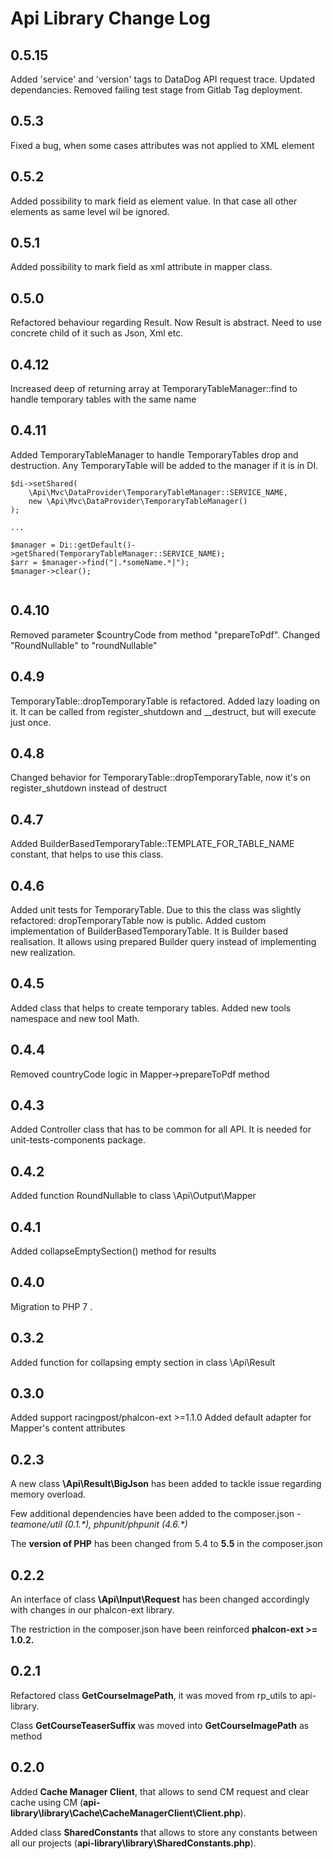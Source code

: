 # Api Library Change Log #

## 0.5.15 ##

Added 'service' and 'version' tags to DataDog API request trace. Updated dependancies. Removed failing test stage from Gitlab Tag deployment.

## 0.5.3 ##

Fixed a bug, when some cases attributes was not applied to XML element

## 0.5.2 ##

Added possibility to mark field as element value. In that case all other elements as same level wil be ignored.

## 0.5.1 ##

Added possibility to mark field as xml attribute in mapper class.

## 0.5.0 ##

Refactored behaviour regarding Result. Now Result is abstract. Need to use concrete child of it such as Json, Xml etc.

## 0.4.12 ##
Increased deep of returning array at TemporaryTableManager::find to handle temporary tables with the same name

## 0.4.11 ##
Added TemporaryTableManager to handle TemporaryTables drop and destruction.
Any TemporaryTable will be added to the manager if it is in DI.
```
$di->setShared(
    \Api\Mvc\DataProvider\TemporaryTableManager::SERVICE_NAME,
    new \Api\Mvc\DataProvider\TemporaryTableManager()
);

... 

$manager = Di::getDefault()->getShared(TemporaryTableManager::SERVICE_NAME);
$arr = $manager->find("|.*someName.*|");
$manager->clear();


```


## 0.4.10 ##
Removed parameter $countryCode from method "prepareToPdf". 
Changed "RoundNullable" to "roundNullable"

## 0.4.9 ##
TemporaryTable::dropTemporaryTable is refactored. Added lazy loading on it. It can be called from register_shutdown and __destruct, but will execute just once.

## 0.4.8 ##
Changed behavior for TemporaryTable::dropTemporaryTable, now it's on register_shutdown instead of destruct

## 0.4.7 ##
Added BuilderBasedTemporaryTable::TEMPLATE_FOR_TABLE_NAME constant, that helps to use this class.

## 0.4.6 ##
Added unit tests for TemporaryTable. Due to this the class was slightly refactored: dropTemporaryTable now is public.
Added custom implementation of BuilderBasedTemporaryTable. It is Builder based realisation. It allows using prepared Builder query instead of implementing new realization.

## 0.4.5 ##
Added class that helps to create temporary tables.
Added new tools namespace and new tool Math.

## 0.4.4 ##

Removed countryCode logic in Mapper->prepareToPdf method 

## 0.4.3 ##

Added Controller class that has to be common for all API. It is needed for unit-tests-components package.

## 0.4.2 ##

Added function RoundNullable to class \Api\Output\Mapper

## 0.4.1 ##

Added collapseEmptySection() method for results

## 0.4.0 ##

Migration to PHP 7 .

## 0.3.2 ##

Added function for collapsing empty section in class \Api\Result

## 0.3.0 ##

Added support racingpost/phalcon-ext >=1.1.0
Added default adapter for Mapper's content attributes

## 0.2.3 ##

A new class **\Api\Result\BigJson** has been added to tackle issue regarding memory overload.

Few additional dependencies have been added to the composer.json - 
*teamone/util (0.1.\*), phpunit/phpunit (4.6.\*)*

The **version of PHP** has been changed from 5.4 to **5.5** in the composer.json

## 0.2.2 ##

An interface of class **\Api\Input\Request** has been changed accordingly with changes in our phalcon-ext library.

The restriction in the composer.json have been reinforced **phalcon-ext >= 1.0.2.**


## 0.2.1 ##

Refactored class **GetCourseImagePath**, it was moved from rp_utils to api-library.

Class **GetCourseTeaserSuffix** was moved into **GetCourseImagePath** as method

## 0.2.0 ##

Added **Cache Manager Client**, that allows to send CM request and clear cache using CM (**api-library\library\Cache\CacheManagerClient\Client.php**).

Added class **SharedConstants** that allows to store any constants between all our projects (**api-library\library\SharedConstants.php**).


